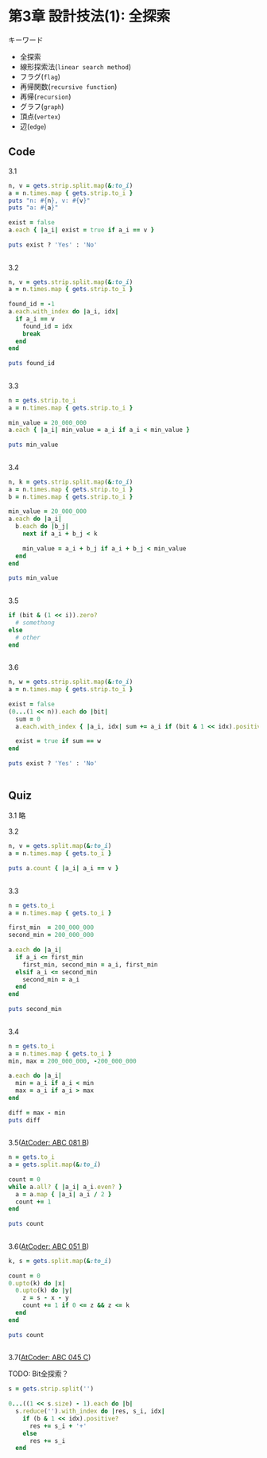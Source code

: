   
  
  
  
#  第3章 設計技法(1): 全探索
  
  
キーワード
  
* 全探索
* 線形探索法(`linear search method`)
* フラグ(`flag`)
* 再帰関数(`recursive function`)
* 再帰(`recursion`)
* グラフ(`graph`)
* 頂点(`vertex`)
* 辺(`edge`)
  
  
  
##  Code
  
  
3.1
  
```rb
n, v = gets.strip.split.map(&:to_i)
a = n.times.map { gets.strip.to_i }
puts "n: #{n}, v: #{v}"
puts "a: #{a}"
  
exist = false
a.each { |a_i| exist = true if a_i == v }
  
puts exist ? 'Yes' : 'No'
  
```  
  
3.2
  
```rb
n, v = gets.strip.split.map(&:to_i)
a = n.times.map { gets.strip.to_i }
  
found_id = -1
a.each.with_index do |a_i, idx|
  if a_i == v
    found_id = idx
    break
  end
end
  
puts found_id
  
```  
  
3.3
  
```rb
n = gets.strip.to_i
a = n.times.map { gets.strip.to_i }
  
min_value = 20_000_000
a.each { |a_i| min_value = a_i if a_i < min_value }
  
puts min_value
  
```  
  
3.4
  
```rb
n, k = gets.strip.split.map(&:to_i)
a = n.times.map { gets.strip.to_i }
b = n.times.map { gets.strip.to_i }
  
min_value = 20_000_000
a.each do |a_i|
  b.each do |b_j|
    next if a_i + b_j < k
  
    min_value = a_i + b_j if a_i + b_j < min_value
  end
end
  
puts min_value
  
```  
  
3.5
  
```rb
if (bit & (1 << i)).zero?
  # somethong
else
  # other
end
  
```  
  
3.6
  
```rb
n, w = gets.strip.split.map(&:to_i)
a = n.times.map { gets.strip.to_i }
  
exist = false
(0...(1 << n)).each do |bit|
  sum = 0
  a.each.with_index { |a_i, idx| sum += a_i if (bit & 1 << idx).positive? }
  
  exist = true if sum == w
end
  
puts exist ? 'Yes' : 'No'
  
```  
  
  
##  Quiz
  
  
3.1 略
  
3.2
  
```rb
n, v = gets.split.map(&:to_i)
a = n.times.map { gets.to_i }
  
puts a.count { |a_i| a_i == v }
  
```  
  
3.3
  
```rb
n = gets.to_i
a = n.times.map { gets.to_i }
  
first_min  = 200_000_000
second_min = 200_000_000
  
a.each do |a_i|
  if a_i <= first_min
    first_min, second_min = a_i, first_min
  elsif a_i <= second_min
    second_min = a_i
  end
end
  
puts second_min
  
```  
  
3.4
  
```rb
n = gets.to_i
a = n.times.map { gets.to_i }
min, max = 200_000_000, -200_000_000
  
a.each do |a_i|
  min = a_i if a_i < min
  max = a_i if a_i > max
end
  
diff = max - min
puts diff
  
```  
  
3.5([AtCoder: ABC 081 B](https://atcoder.jp/contests/abc081/tasks/abc081_b ))
  
```rb
n = gets.to_i
a = gets.split.map(&:to_i)
  
count = 0
while a.all? { |a_i| a_i.even? }
  a = a.map { |a_i| a_i / 2 }
  count += 1
end
  
puts count
  
```  
  
3.6([AtCoder: ABC 051 B](https://atcoder.jp/contests/abc051/tasks/abc051_b ))
  
```rb
k, s = gets.split.map(&:to_i)
  
count = 0
0.upto(k) do |x|
  0.upto(k) do |y|
    z = s - x - y
    count += 1 if 0 <= z && z <= k
  end
end
  
puts count
  
```  
  
3.7([AtCoder: ABC 045 C](https://atcoder.jp/contests/abc045/tasks/arc061_a ))
  
TODO: Bit全探索？
  
```rb
s = gets.strip.split('')
  
0...((1 << s.size) - 1).each do |b|
  s.reduce('').with_index do |res, s_i, idx|
    if (b & 1 << idx).positive?
      res += s_i + '+'
    else
      res += s_i
  end
  
```  
  